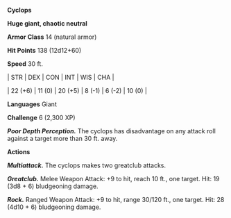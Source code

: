 **Cyclops**

**Huge giant, chaotic neutral**

**Armor Class** 14 (natural armor)

**Hit Points** 138 (12d12+60)

**Speed** 30 ft.

|   STR   |   DEX   |   CON   |   INT   |   WIS   |   CHA   |
  
| 22 (+6) | 11 (0) | 20 (+5) | 8 (-1) | 6 (-2) | 10 (0) |

**Languages** Giant

**Challenge** 6 (2,300 XP)

***Poor Depth Perception.*** The cyclops has disadvantage on any attack roll against a target more than 30 ft. away.

**Actions**

***Multiattack.*** The cyclops makes two greatclub attacks.

***Greatclub.*** Melee Weapon Attack: +9 to hit, reach 10 ft., one target. Hit: 19 (3d8 + 6) bludgeoning damage.

***Rock.*** Ranged Weapon Attack: +9 to hit, range 30/120 ft., one target. Hit: 28 (4d10 + 6) bludgeoning damage.

